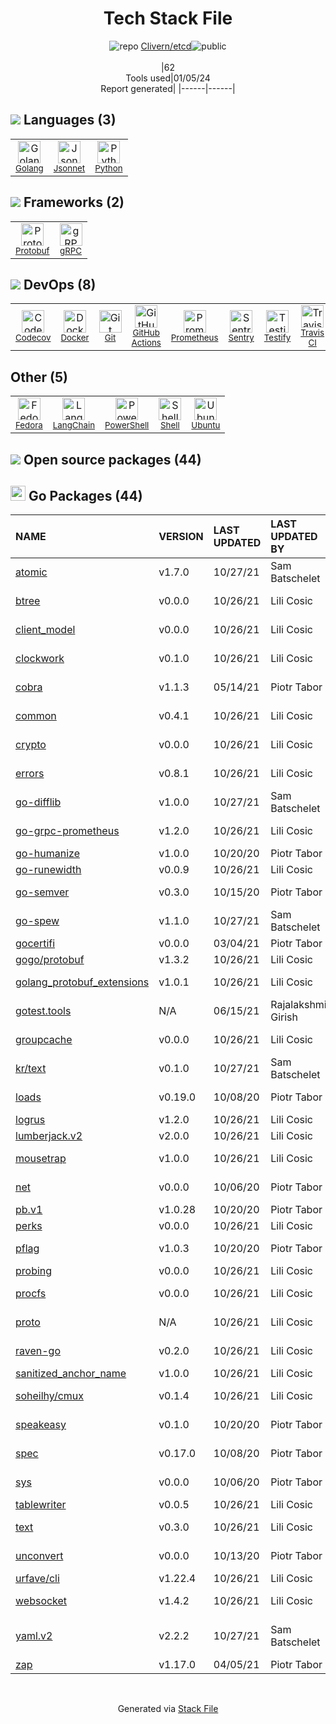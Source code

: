 <!--
&lt;--- Readme.md Snippet without images Start ---&gt;
## Tech Stack
Clivern/etcd is built on the following main stack:

- [Sentry](https://sentry.io/welcome/?utm_source=stackshare&utm_medium=link&utm_campaign=profile) – Exception Monitoring
- [Python](https://www.python.org) – Languages
- [Golang](http://golang.org/) – Languages
- [Prometheus](http://prometheus.io/) – Monitoring Tools
- [Codecov](https://codecov.io/) – Code Coverage
- [Ubuntu](http://www.ubuntu.com/) – Operating Systems
- [PowerShell](https://docs.microsoft.com/en-us/powershell/) – Shells
- [Protobuf](https://developers.google.com/protocol-buffers/) – Serialization Frameworks
- [Shell](https://en.wikipedia.org/wiki/Shell_script) – Shells
- [gRPC](https://grpc.io/) – Remote Procedure Call (RPC)
- [Fedora](https://getfedora.org/) – Operating Systems
- [Testify](https://github.com/stretchr/testify) – Go Testing
- [Jsonnet](https://jsonnet.org) – Templating Languages & Extensions
- [GitHub Actions](https://github.com/features/actions) – Continuous Integration
- [LangChain](https://github.com/hwchase17/langchain) – Large Language Model Tools
- [Travis CI](http://travis-ci.com/) – Continuous Integration
- [Docker](https://www.docker.com/) – Virtual Machine Platforms & Containers

Full tech stack [here](/techstack.md)

&lt;--- Readme.md Snippet without images End ---&gt;

&lt;--- Readme.md Snippet with images Start ---&gt;
## Tech Stack
Clivern/etcd is built on the following main stack:

- <img width='25' height='25' src='https://img.stackshare.io/service/191/default_9262326592c97828a2a4299dec085a3674dd05f4.png' alt='Sentry'/> [Sentry](https://sentry.io/welcome/?utm_source=stackshare&utm_medium=link&utm_campaign=profile) – Exception Monitoring
- <img width='25' height='25' src='https://img.stackshare.io/service/993/pUBY5pVj.png' alt='Python'/> [Python](https://www.python.org) – Languages
- <img width='25' height='25' src='https://img.stackshare.io/service/1005/O6AczwfV_400x400.png' alt='Golang'/> [Golang](http://golang.org/) – Languages
- <img width='25' height='25' src='https://img.stackshare.io/service/2501/default_3cf1b307194b26782be5cb209d30360580ae5b3c.png' alt='Prometheus'/> [Prometheus](http://prometheus.io/) – Monitoring Tools
- <img width='25' height='25' src='https://img.stackshare.io/service/2673/Codecov_Mark_Circle_Pink.png' alt='Codecov'/> [Codecov](https://codecov.io/) – Code Coverage
- <img width='25' height='25' src='https://img.stackshare.io/service/3511/cof_orange_hex.jpg' alt='Ubuntu'/> [Ubuntu](http://www.ubuntu.com/) – Operating Systems
- <img width='25' height='25' src='https://img.stackshare.io/service/3681/powershell-logo.png' alt='PowerShell'/> [PowerShell](https://docs.microsoft.com/en-us/powershell/) – Shells
- <img width='25' height='25' src='https://img.stackshare.io/service/4393/ma2jqJKH_400x400.png' alt='Protobuf'/> [Protobuf](https://developers.google.com/protocol-buffers/) – Serialization Frameworks
- <img width='25' height='25' src='https://img.stackshare.io/service/4631/default_c2062d40130562bdc836c13dbca02d318205a962.png' alt='Shell'/> [Shell](https://en.wikipedia.org/wiki/Shell_script) – Shells
- <img width='25' height='25' src='https://img.stackshare.io/service/4670/default_d811b0ac72205af84aca21f967594338580be913.png' alt='gRPC'/> [gRPC](https://grpc.io/) – Remote Procedure Call (RPC)
- <img width='25' height='25' src='https://img.stackshare.io/service/5068/infinity-logo.png' alt='Fedora'/> [Fedora](https://getfedora.org/) – Operating Systems
- <img width='25' height='25' src='https://img.stackshare.io/service/8695/stretchr.png' alt='Testify'/> [Testify](https://github.com/stretchr/testify) – Go Testing
- <img width='25' height='25' src='https://img.stackshare.io/service/10435/preview.jpeg' alt='Jsonnet'/> [Jsonnet](https://jsonnet.org) – Templating Languages & Extensions
- <img width='25' height='25' src='https://img.stackshare.io/service/11563/actions.png' alt='GitHub Actions'/> [GitHub Actions](https://github.com/features/actions) – Continuous Integration
- <img width='25' height='25' src='https://img.stackshare.io/service/48790/default_5b6c6b73f1ff3775c85d2a1ba954cb87e30cbf13.jpg' alt='LangChain'/> [LangChain](https://github.com/hwchase17/langchain) – Large Language Model Tools
- <img width='25' height='25' src='https://img.stackshare.io/service/460/Lu6cGu0z_400x400.png' alt='Travis CI'/> [Travis CI](http://travis-ci.com/) – Continuous Integration
- <img width='25' height='25' src='https://img.stackshare.io/service/586/n4u37v9t_400x400.png' alt='Docker'/> [Docker](https://www.docker.com/) – Virtual Machine Platforms & Containers

Full tech stack [here](/techstack.md)

&lt;--- Readme.md Snippet with images End ---&gt;
-->
<div align="center">

# Tech Stack File
![](https://img.stackshare.io/repo.svg "repo") [Clivern/etcd](https://github.com/Clivern/etcd)![](https://img.stackshare.io/public_badge.svg "public")
<br/><br/>
|62<br/>Tools used|01/05/24 <br/>Report generated|
|------|------|
</div>

## <img src='https://img.stackshare.io/languages.svg'/> Languages (3)
<table><tr>
  <td align='center'>
  <img width='36' height='36' src='https://img.stackshare.io/service/1005/O6AczwfV_400x400.png' alt='Golang'>
  <br>
  <sub><a href="http://golang.org/">Golang</a></sub>
  <br>
  <sub></sub>
</td>

<td align='center'>
  <img width='36' height='36' src='https://img.stackshare.io/service/10435/preview.jpeg' alt='Jsonnet'>
  <br>
  <sub><a href="https://jsonnet.org">Jsonnet</a></sub>
  <br>
  <sub></sub>
</td>

<td align='center'>
  <img width='36' height='36' src='https://img.stackshare.io/service/993/pUBY5pVj.png' alt='Python'>
  <br>
  <sub><a href="https://www.python.org">Python</a></sub>
  <br>
  <sub></sub>
</td>

</tr>
</table>

## <img src='https://img.stackshare.io/frameworks.svg'/> Frameworks (2)
<table><tr>
  <td align='center'>
  <img width='36' height='36' src='https://img.stackshare.io/service/4393/ma2jqJKH_400x400.png' alt='Protobuf'>
  <br>
  <sub><a href="https://developers.google.com/protocol-buffers/">Protobuf</a></sub>
  <br>
  <sub></sub>
</td>

<td align='center'>
  <img width='36' height='36' src='https://img.stackshare.io/service/4670/default_d811b0ac72205af84aca21f967594338580be913.png' alt='gRPC'>
  <br>
  <sub><a href="https://grpc.io/">gRPC</a></sub>
  <br>
  <sub></sub>
</td>

</tr>
</table>

## <img src='https://img.stackshare.io/devops.svg'/> DevOps (8)
<table><tr>
  <td align='center'>
  <img width='36' height='36' src='https://img.stackshare.io/service/2673/Codecov_Mark_Circle_Pink.png' alt='Codecov'>
  <br>
  <sub><a href="https://codecov.io/">Codecov</a></sub>
  <br>
  <sub></sub>
</td>

<td align='center'>
  <img width='36' height='36' src='https://img.stackshare.io/service/586/n4u37v9t_400x400.png' alt='Docker'>
  <br>
  <sub><a href="https://www.docker.com/">Docker</a></sub>
  <br>
  <sub></sub>
</td>

<td align='center'>
  <img width='36' height='36' src='https://img.stackshare.io/service/1046/git.png' alt='Git'>
  <br>
  <sub><a href="http://git-scm.com/">Git</a></sub>
  <br>
  <sub></sub>
</td>

<td align='center'>
  <img width='36' height='36' src='https://img.stackshare.io/service/11563/actions.png' alt='GitHub Actions'>
  <br>
  <sub><a href="https://github.com/features/actions">GitHub Actions</a></sub>
  <br>
  <sub></sub>
</td>

<td align='center'>
  <img width='36' height='36' src='https://img.stackshare.io/service/2501/default_3cf1b307194b26782be5cb209d30360580ae5b3c.png' alt='Prometheus'>
  <br>
  <sub><a href="http://prometheus.io/">Prometheus</a></sub>
  <br>
  <sub></sub>
</td>

<td align='center'>
  <img width='36' height='36' src='https://img.stackshare.io/service/191/default_9262326592c97828a2a4299dec085a3674dd05f4.png' alt='Sentry'>
  <br>
  <sub><a href="https://sentry.io/welcome/?utm_source=stackshare&utm_medium=link&utm_campaign=profile">Sentry</a></sub>
  <br>
  <sub></sub>
</td>

<td align='center'>
  <img width='36' height='36' src='https://img.stackshare.io/service/8695/stretchr.png' alt='Testify'>
  <br>
  <sub><a href="https://github.com/stretchr/testify">Testify</a></sub>
  <br>
  <sub></sub>
</td>

<td align='center'>
  <img width='36' height='36' src='https://img.stackshare.io/service/460/Lu6cGu0z_400x400.png' alt='Travis CI'>
  <br>
  <sub><a href="http://travis-ci.com/">Travis CI</a></sub>
  <br>
  <sub></sub>
</td>

</tr>
</table>

## Other (5)
<table><tr>
  <td align='center'>
  <img width='36' height='36' src='https://img.stackshare.io/service/5068/infinity-logo.png' alt='Fedora'>
  <br>
  <sub><a href="https://getfedora.org/">Fedora</a></sub>
  <br>
  <sub></sub>
</td>

<td align='center'>
  <img width='36' height='36' src='https://img.stackshare.io/service/48790/default_5b6c6b73f1ff3775c85d2a1ba954cb87e30cbf13.jpg' alt='LangChain'>
  <br>
  <sub><a href="https://github.com/hwchase17/langchain">LangChain</a></sub>
  <br>
  <sub></sub>
</td>

<td align='center'>
  <img width='36' height='36' src='https://img.stackshare.io/service/3681/powershell-logo.png' alt='PowerShell'>
  <br>
  <sub><a href="https://docs.microsoft.com/en-us/powershell/">PowerShell</a></sub>
  <br>
  <sub></sub>
</td>

<td align='center'>
  <img width='36' height='36' src='https://img.stackshare.io/service/4631/default_c2062d40130562bdc836c13dbca02d318205a962.png' alt='Shell'>
  <br>
  <sub><a href="https://en.wikipedia.org/wiki/Shell_script">Shell</a></sub>
  <br>
  <sub></sub>
</td>

<td align='center'>
  <img width='36' height='36' src='https://img.stackshare.io/service/3511/cof_orange_hex.jpg' alt='Ubuntu'>
  <br>
  <sub><a href="http://www.ubuntu.com/">Ubuntu</a></sub>
  <br>
  <sub></sub>
</td>

</tr>
</table>


## <img src='https://img.stackshare.io/group.svg' /> Open source packages (44)</h2>

## <img width='24' height='24' src='https://img.stackshare.io/service/21112/default_1346bbda8fe03e4dce5601323a3ca47a10c1ae36.png'/> Go Packages (44)

|NAME|VERSION|LAST UPDATED|LAST UPDATED BY|LICENSE|VULNERABILITIES|
|:------|:------|:------|:------|:------|:------|
|[atomic](https://pkg.go.dev/go.uber.org/atomic)|v1.7.0|10/27/21|Sam Batschelet |MIT|N/A|
|[btree](https://pkg.go.dev/github.com/google/btree)|v0.0.0|10/26/21|Lili Cosic |Apache-2.0|N/A|
|[client_model](https://pkg.go.dev/github.com/prometheus/client_model)|v0.0.0|10/26/21|Lili Cosic |Apache-2.0|N/A|
|[clockwork](https://pkg.go.dev/github.com/jonboulle/clockwork)|v0.1.0|10/26/21|Lili Cosic |Apache-2.0|N/A|
|[cobra](https://pkg.go.dev/github.com/spf13/cobra)|v1.1.3|05/14/21|Piotr Tabor |Apache-2.0|N/A|
|[common](https://pkg.go.dev/github.com/prometheus/common)|v0.4.1|10/26/21|Lili Cosic |Apache-2.0|N/A|
|[crypto](https://pkg.go.dev/golang.org/x/crypto)|v0.0.0|10/26/21|Lili Cosic |BSD-3-Clause|[CVE-2020-9283](https://github.com/advisories/GHSA-ffhg-7mh4-33c4) (Moderate)|
|[errors](https://pkg.go.dev/github.com/pkg/errors)|v0.8.1|10/26/21|Lili Cosic |BSD-2-Clause|N/A|
|[go-difflib](https://pkg.go.dev/github.com/pmezard/go-difflib)|v1.0.0|10/27/21|Sam Batschelet |BSD-3-Clause|N/A|
|[go-grpc-prometheus](https://pkg.go.dev/github.com/grpc-ecosystem/go-grpc-prometheus)|v1.2.0|10/26/21|Lili Cosic |Apache-2.0|N/A|
|[go-humanize](https://pkg.go.dev/github.com/dustin/go-humanize)|v1.0.0|10/20/20|Piotr Tabor |Other|N/A|
|[go-runewidth](https://pkg.go.dev/github.com/mattn/go-runewidth)|v0.0.9|10/26/21|Lili Cosic |MIT|N/A|
|[go-semver](https://pkg.go.dev/github.com/coreos/go-semver)|v0.3.0|10/15/20|Piotr Tabor |Apache-2.0|N/A|
|[go-spew](https://pkg.go.dev/github.com/davecgh/go-spew)|v1.1.0|10/27/21|Sam Batschelet |ISC|N/A|
|[gocertifi](https://pkg.go.dev/github.com/certifi/gocertifi)|v0.0.0|03/04/21|Piotr Tabor |MPL-2.0|N/A|
|[gogo/protobuf](https://pkg.go.dev/github.com/gogo/protobuf)|v1.3.2|10/26/21|Lili Cosic |Other|N/A|
|[golang_protobuf_extensions](https://pkg.go.dev/github.com/matttproud/golang_protobuf_extensions)|v1.0.1|10/26/21|Lili Cosic |Apache-2.0|N/A|
|[gotest.tools](https://pkg.go.dev/github.com/gotestyourself/gotest.tools)|N/A|06/15/21|Rajalakshmi-Girish |Other|N/A|
|[groupcache](https://pkg.go.dev/github.com/golang/groupcache)|v0.0.0|10/26/21|Lili Cosic |Apache-2.0|N/A|
|[kr/text](https://pkg.go.dev/github.com/kr/text)|v0.1.0|10/27/21|Sam Batschelet |MIT|N/A|
|[loads](https://pkg.go.dev/github.com/go-openapi/loads)|v0.19.0|10/08/20|Piotr Tabor |Apache-2.0|N/A|
|[logrus](https://pkg.go.dev/github.com/sirupsen/logrus)|v1.2.0|10/26/21|Lili Cosic |MIT|N/A|
|[lumberjack.v2](https://pkg.go.dev/gopkg.in/natefinch/lumberjack.v2)|v2.0.0|10/26/21|Lili Cosic |N/A|N/A|
|[mousetrap](https://pkg.go.dev/github.com/inconshreveable/mousetrap)|v1.0.0|10/26/21|Lili Cosic |Apache-2.0|N/A|
|[net](https://pkg.go.dev/golang.org/x/net)|v0.0.0|10/06/20|Piotr Tabor |BSD-3-Clause|N/A|
|[pb.v1](https://pkg.go.dev/gopkg.in/cheggaaa/pb.v1)|v1.0.28|10/20/20|Piotr Tabor |N/A|N/A|
|[perks](https://pkg.go.dev/github.com/beorn7/perks)|v0.0.0|10/26/21|Lili Cosic |MIT|N/A|
|[pflag](https://pkg.go.dev/github.com/spf13/pflag)|v1.0.3|10/20/20|Piotr Tabor |BSD-3-Clause|N/A|
|[probing](https://pkg.go.dev/github.com/xiang90/probing)|v0.0.0|10/26/21|Lili Cosic |MIT|N/A|
|[procfs](https://pkg.go.dev/github.com/prometheus/procfs)|v0.0.0|10/26/21|Lili Cosic |Apache-2.0|N/A|
|[proto](https://pkg.go.dev/github.com/golang/protobuf/proto)|N/A|10/26/21|Lili Cosic |BSD-3-Clause|N/A|
|[raven-go](https://pkg.go.dev/github.com/getsentry/raven-go)|v0.2.0|10/26/21|Lili Cosic |BSD-3-Clause|N/A|
|[sanitized_anchor_name](https://pkg.go.dev/github.com/shurcooL/sanitized_anchor_name)|v1.0.0|10/26/21|Lili Cosic |MIT|N/A|
|[soheilhy/cmux](https://pkg.go.dev/github.com/soheilhy/cmux)|v0.1.4|10/26/21|Lili Cosic |Apache-2.0|N/A|
|[speakeasy](https://pkg.go.dev/github.com/bgentry/speakeasy)|v0.1.0|10/20/20|Piotr Tabor |Apache-2.0|N/A|
|[spec](https://pkg.go.dev/github.com/go-openapi/spec)|v0.17.0|10/08/20|Piotr Tabor |Apache-2.0|N/A|
|[sys](https://pkg.go.dev/golang.org/x/sys)|v0.0.0|10/06/20|Piotr Tabor |BSD-3-Clause|N/A|
|[tablewriter](https://pkg.go.dev/github.com/olekukonko/tablewriter)|v0.0.5|10/26/21|Lili Cosic |MIT|N/A|
|[text](https://pkg.go.dev/golang.org/x/text)|v0.3.0|10/26/21|Lili Cosic |BSD-3-Clause|N/A|
|[unconvert](https://pkg.go.dev/github.com/mdempsky/unconvert)|v0.0.0|10/13/20|Piotr Tabor |BSD-3-Clause|N/A|
|[urfave/cli](https://pkg.go.dev/github.com/urfave/cli)|v1.22.4|10/26/21|Lili Cosic |MIT|N/A|
|[websocket](https://pkg.go.dev/github.com/gorilla/websocket)|v1.4.2|10/26/21|Lili Cosic |BSD-3-Clause|N/A|
|[yaml.v2](https://pkg.go.dev/gopkg.in/yaml.v2)|v2.2.2|10/27/21|Sam Batschelet |LGPL-3.0|[CVE-2019-11254](https://github.com/advisories/GHSA-wxc4-f4m6-wwqv) (Moderate)|
|[zap](https://pkg.go.dev/go.uber.org/zap)|v1.17.0|04/05/21|Piotr Tabor |MIT|N/A|

<br/>
<div align='center'>

Generated via [Stack File](https://github.com/marketplace/stack-file)
